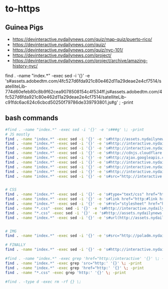 # to-https

## Guinea Pigs

* https://devinteractive.nydailynews.com/quiz/map-quiz/puerto-rico/
* https://devinteractive.nydailynews.com/quiz/
* https://devinteractive.nydailynews.com/quiz/nyc-101/
* https://devinteractive.nydailynews.com/project/
* https://devinteractive.nydailynews.com/project/archive/amazing-history-nyc/

find . -name "index.*" -exec sed -i '{}' -e 's#assets.adobedtm.com/4fc527d6fda921c80e462d11a29deae2e4cf7514/satelliteLib-774d60efeb80c8b9f62cea9078508154c4f534ff.js#assets.adobedtm.com/4fc527d6fda921c80e462d11a29deae2e4cf7514/satelliteLib-c91fdc6ac624c6cbcd50250f79786de339793801.js#g' \; -print

## bash commands
```bash
#find . -name "index.*" -exec sed -i '{}' -e 's###g' \; -print
# JS mostly
find . -name "index.*" -exec sed -i '{}' -e 's#http://assets.nydailynews#//www.nydailynews#g' \; -print
find . -name "index.*" -exec sed -i '{}' -e 's#http://interactive.nydailynews.com/includes/js/vendor/jquery.js#/js/jquery.min.js#g' \; -print
find . -name "index.*" -exec sed -i '{}' -e 's#http://interactive.nydailynews.com/js/jquery.min.js#/js/jquery.min.js#g' \; -print
find . -name "index.*" -exec sed -i '{}' -e 's#http://cdnjs.cloudflare.com/ajax/libs/jquery/1.7.1/jquery.min.js#/js/jquery.min.js#g' \; -print
find . -name "index.*" -exec sed -i '{}' -e 's#http://ajax.googleapis.com/ajax/libs/jquery/1/jquery.min.js#/js/jquery.min.js#g' \; -print
find . -name "index.*" -exec sed -i '{}' -e 's#http://interactive.nydailynews.com/css/foundation.css#/css/foundation.css#g' \; -print
find . -name "index.*" -exec sed -i '{}' -e 's#http://interactive.nydailynews.com/library/vendor-nav/vendor-include.js#/library/vendor-nav/vendor-include.js#g' \; -print
find . -name "index.*" -exec sed -i '{}' -e 's#http://interactive.nydailynews.com/includes/ads/ads.js#/includes/ads/ads.js#g' \; -print
find . -name "index.*" -exec sed -i '{}' -e 's#src="http://interactive.nydailynews.com/#src="/#g' \; -print


# CSS
find . -name "index.*" -exec sed -i '{}' -e 's#type="text/css" href="http:#href="https:#g' \; -print
find . -name "index.*" -exec sed -i '{}' -e 's#link href="http:#link href="https:#g' \; -print
find . -name "index.*" -exec sed -i '{}' -e 's#rel="stylesheet" href="http:#rel="stylesheet" href="https:#g' \; -print
find . -name "*.css" -exec sed -i '{}' -e 's#http://interactive.nydailynews.com/#/#g' \; -print
find . -name "*.css" -exec sed -i '{}' -e 's#http://assets.nydailynews.com/#https://www.nydailynews.com/#g' \; -print
find . -name "index.*" -exec sed -i '{}' -e 's#url(http://assets.nydailynews.com/#url(https://www.nydailynews.com/#g' \; -print


# IMG
find . -name "index.*" -exec sed -i '{}' -e 's#src="http://poladm.nydailynews.com:8080#src="https://www.nydailynews.com#g' \; -print

# FINALLY
find . -name "index.*" -exec sed -i '{}' -e 's#http://interactive.nydailynews.com/#https://interactive.nydailynews.com/#g' \; -print

#find . -name "index.*" -exec grep 'href="http://interactive' '{}' \; -print
find . -name "index.*" -exec grep 'src="http:' '{}' \; -print
find . -name "index.*" -exec grep 'href="http:' '{}' \; -print
find . -name "*.css" -exec grep 'http:' '{}' \; -print

#find . -type d -exec rm -rf {} \;
```
